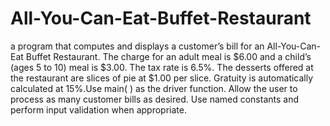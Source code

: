 # All-You-Can-Eat-Buffet-Restaurant
a program that computes and displays a customer’s bill for an All-You-Can-Eat Buffet Restaurant. The charge for an adult meal is $6.00 and a child’s (ages 5 to 10) meal is $3.00. The tax rate is 6.5%. The desserts offered at the restaurant are slices of pie at $1.00 per slice. Gratuity is automatically calculated at 15%.Use main( ) as the driver function. Allow the user to process as many customer bills as desired. Use named constants and perform input validation when appropriate.
